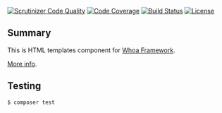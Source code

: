 [![Scrutinizer Code Quality](https://scrutinizer-ci.com/g/whoa-php/templates/badges/quality-score.png?b=master)](https://scrutinizer-ci.com/g/whoa-php/templates/?branch=master)
[![Code Coverage](https://scrutinizer-ci.com/g/whoa-php/templates/badges/coverage.png?b=master)](https://scrutinizer-ci.com/g/whoa-php/templates/?branch=master)
[![Build Status](https://travis-ci.org/whoa-php/templates.svg?branch=master)](https://travis-ci.org/whoa-php/templates)
[![License](https://img.shields.io/github/license/whoa-php/templates.svg)](https://packagist.org/packages/whoa-php/templates)

## Summary

This is HTML templates component for [Whoa Framework](https://github.com/whoa-php/templates).

[More info](https://github.com/whoa-php/templates).

## Testing

```bash
$ composer test
```

